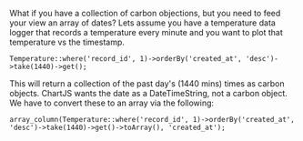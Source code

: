 What if you have a collection of carbon objections, but you need to feed your view an array of dates? Lets assume you have a temperature data logger that records a temperature every minute and you want to plot that temperature vs the timestamp.
```
Temperature::where('record_id', 1)->orderBy('created_at', 'desc')->take(1440)->get();
```
This will return a collection of the past day's (1440 mins) times as carbon objects. ChartJS wants the date as a DateTimeString, not a carbon object. We have to convert these to an array via the following:
```
array_column(Temperature::where('record_id', 1)->orderBy('created_at', 'desc')->take(1440)->get()->toArray(), 'created_at');
```
